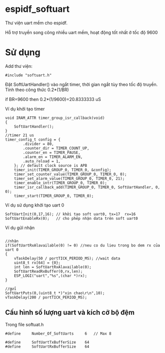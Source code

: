 # espidf_softuart
Thư viện uart mềm cho espidf.

Hỗ trợ truyền song công nhiều uart mềm, hoạt động tốt nhất ở tốc độ 9600

# Sử dụng
Add thư viện: 
```
#include "softuart.h"
```
Đặt SoftUartHandler() vào ngắt timer, thời gian ngắt tùy theo tốc độ truyền. Tính theo công thức 0.2*(1/BR)

if BR=9600 then 0.2*(1/9600)=20.8333333 uS

Ví dụ khởi tạo timer
```
void IRAM_ATTR timer_group_isr_callback(void)
{
    SoftUartHandler();
}
//timer 21 us
timer_config_t config = {
        .divider = 80,
        .counter_dir = TIMER_COUNT_UP,
        .counter_en = TIMER_PAUSE,
        .alarm_en = TIMER_ALARM_EN,
        .auto_reload = 1,
    }; // default clock source is APB
    timer_init(TIMER_GROUP_0, TIMER_0, &config);
    timer_set_counter_value(TIMER_GROUP_0, TIMER_0, 0);
    timer_set_alarm_value(TIMER_GROUP_0, TIMER_0, 21);
    timer_enable_intr(TIMER_GROUP_0, TIMER_0);
    timer_isr_callback_add(TIMER_GROUP_0, TIMER_0, SoftUartHandler, 0, 0);
    timer_start(TIMER_GROUP_0, TIMER_0);
```
Ví dụ sử dụng khởi tạo uart 0
```
SoftUartInit(0,17,16); // khởi tạo soft uart0, tx=17  rx=16
SoftUartEnableRx(0);   // cho phép nhận data trên soft uart0
```
Ví dụ gửi nhận
```

//nhận
if(SoftUartRxAlavailable(0) != 0) //neu co du lieu trong bo dem rx của uart 0
{
    vTaskDelay(50 / portTICK_PERIOD_MS); //wait data
    uint8_t rx[64] = {0};
    int len = SoftUartRxAlavailable(0);
    SoftUartReadRxBuffer(0,rx,len);
    ESP_LOGI("uart","%s",(char *)rx);
}

//gửi
SoftUartPuts(0,(uint8_t *)"xin chao\r\n",10);
vTaskDelay(200 / portTICK_PERIOD_MS);
```

## Cấu hình số lượng uart và kích cỡ bộ đệm
Trong file softuat.h
```
#define 	Number_Of_SoftUarts 	6 	// Max 8

#define 	SoftUartTxBufferSize	64
#define 	SoftUartRxBufferSize	64
```
